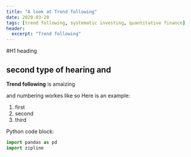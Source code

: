```yaml
---
title: "A look at Trend following"
date: 2020-03-20
tags: [trend following, systematic investing, quantitative finance]
header:
  excerpt: "Trend following"
---
```


#H1 heading

## second type of hearing and

**Trend following** is amaizing

and numbering workes like so
Here is an example:
1. first
2. second
3. third

Python code block:
```python
import pandas as pd
import zipline
```
